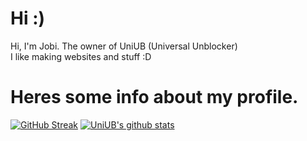 # Hi :)

Hi, I'm Jobi. The owner of UniUB (Universal Unblocker)
<br>
I like making websites and stuff :D

# Heres some info about my profile.

[![GitHub Streak](https://streak-stats.demolab.com/?user=uniub)](https://git.io/streak-stats)
[![UniUB's github stats](https://github-readme-stats.vercel.app/api?username=uniub)](https://github.com/uniub/github-readme-stats)
